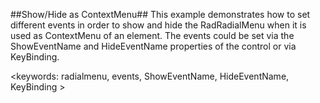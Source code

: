 ##Show/Hide as ContextMenu##
This example demonstrates how to set different events in order to show and hide the RadRadialMenu when it is used as ContextMenu of an element. The events could be set via the ShowEventName and HideEventName properties of the control or via KeyBinding.

<keywords: radialmenu, events, ShowEventName, HideEventName, KeyBinding >